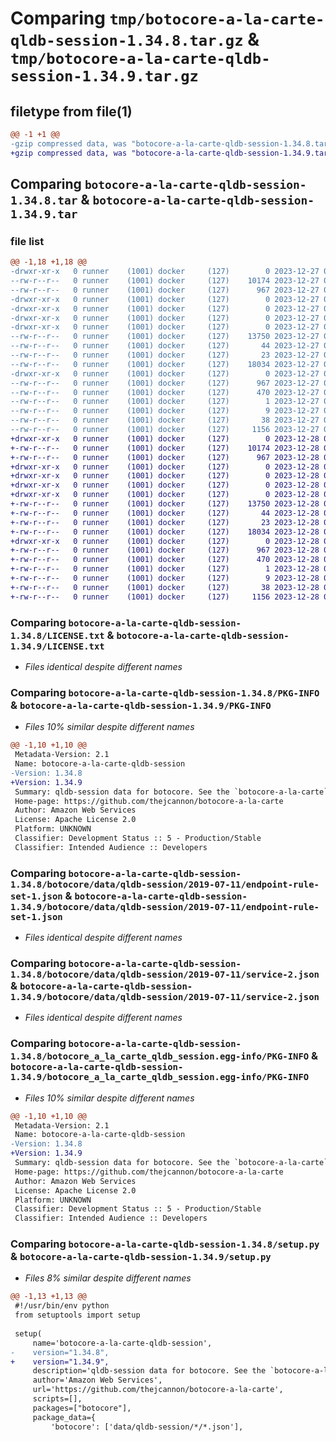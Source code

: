 # Comparing `tmp/botocore-a-la-carte-qldb-session-1.34.8.tar.gz` & `tmp/botocore-a-la-carte-qldb-session-1.34.9.tar.gz`

## filetype from file(1)

```diff
@@ -1 +1 @@
-gzip compressed data, was "botocore-a-la-carte-qldb-session-1.34.8.tar", last modified: Wed Dec 27 01:06:54 2023, max compression
+gzip compressed data, was "botocore-a-la-carte-qldb-session-1.34.9.tar", last modified: Thu Dec 28 01:06:56 2023, max compression
```

## Comparing `botocore-a-la-carte-qldb-session-1.34.8.tar` & `botocore-a-la-carte-qldb-session-1.34.9.tar`

### file list

```diff
@@ -1,18 +1,18 @@
-drwxr-xr-x   0 runner    (1001) docker     (127)        0 2023-12-27 01:06:54.487346 botocore-a-la-carte-qldb-session-1.34.8/
--rw-r--r--   0 runner    (1001) docker     (127)    10174 2023-12-27 01:06:54.000000 botocore-a-la-carte-qldb-session-1.34.8/LICENSE.txt
--rw-r--r--   0 runner    (1001) docker     (127)      967 2023-12-27 01:06:54.487346 botocore-a-la-carte-qldb-session-1.34.8/PKG-INFO
-drwxr-xr-x   0 runner    (1001) docker     (127)        0 2023-12-27 01:06:54.483346 botocore-a-la-carte-qldb-session-1.34.8/botocore/
-drwxr-xr-x   0 runner    (1001) docker     (127)        0 2023-12-27 01:06:54.483346 botocore-a-la-carte-qldb-session-1.34.8/botocore/data/
-drwxr-xr-x   0 runner    (1001) docker     (127)        0 2023-12-27 01:06:54.483346 botocore-a-la-carte-qldb-session-1.34.8/botocore/data/qldb-session/
-drwxr-xr-x   0 runner    (1001) docker     (127)        0 2023-12-27 01:06:54.483346 botocore-a-la-carte-qldb-session-1.34.8/botocore/data/qldb-session/2019-07-11/
--rw-r--r--   0 runner    (1001) docker     (127)    13750 2023-12-27 01:06:29.000000 botocore-a-la-carte-qldb-session-1.34.8/botocore/data/qldb-session/2019-07-11/endpoint-rule-set-1.json
--rw-r--r--   0 runner    (1001) docker     (127)       44 2023-12-27 01:06:29.000000 botocore-a-la-carte-qldb-session-1.34.8/botocore/data/qldb-session/2019-07-11/examples-1.json
--rw-r--r--   0 runner    (1001) docker     (127)       23 2023-12-27 01:06:29.000000 botocore-a-la-carte-qldb-session-1.34.8/botocore/data/qldb-session/2019-07-11/paginators-1.json
--rw-r--r--   0 runner    (1001) docker     (127)    18034 2023-12-27 01:06:29.000000 botocore-a-la-carte-qldb-session-1.34.8/botocore/data/qldb-session/2019-07-11/service-2.json
-drwxr-xr-x   0 runner    (1001) docker     (127)        0 2023-12-27 01:06:54.487346 botocore-a-la-carte-qldb-session-1.34.8/botocore_a_la_carte_qldb_session.egg-info/
--rw-r--r--   0 runner    (1001) docker     (127)      967 2023-12-27 01:06:54.000000 botocore-a-la-carte-qldb-session-1.34.8/botocore_a_la_carte_qldb_session.egg-info/PKG-INFO
--rw-r--r--   0 runner    (1001) docker     (127)      470 2023-12-27 01:06:54.000000 botocore-a-la-carte-qldb-session-1.34.8/botocore_a_la_carte_qldb_session.egg-info/SOURCES.txt
--rw-r--r--   0 runner    (1001) docker     (127)        1 2023-12-27 01:06:54.000000 botocore-a-la-carte-qldb-session-1.34.8/botocore_a_la_carte_qldb_session.egg-info/dependency_links.txt
--rw-r--r--   0 runner    (1001) docker     (127)        9 2023-12-27 01:06:54.000000 botocore-a-la-carte-qldb-session-1.34.8/botocore_a_la_carte_qldb_session.egg-info/top_level.txt
--rw-r--r--   0 runner    (1001) docker     (127)       38 2023-12-27 01:06:54.487346 botocore-a-la-carte-qldb-session-1.34.8/setup.cfg
--rw-r--r--   0 runner    (1001) docker     (127)     1156 2023-12-27 01:06:54.000000 botocore-a-la-carte-qldb-session-1.34.8/setup.py
+drwxr-xr-x   0 runner    (1001) docker     (127)        0 2023-12-28 01:06:56.218393 botocore-a-la-carte-qldb-session-1.34.9/
+-rw-r--r--   0 runner    (1001) docker     (127)    10174 2023-12-28 01:06:55.000000 botocore-a-la-carte-qldb-session-1.34.9/LICENSE.txt
+-rw-r--r--   0 runner    (1001) docker     (127)      967 2023-12-28 01:06:56.218393 botocore-a-la-carte-qldb-session-1.34.9/PKG-INFO
+drwxr-xr-x   0 runner    (1001) docker     (127)        0 2023-12-28 01:06:56.218393 botocore-a-la-carte-qldb-session-1.34.9/botocore/
+drwxr-xr-x   0 runner    (1001) docker     (127)        0 2023-12-28 01:06:56.218393 botocore-a-la-carte-qldb-session-1.34.9/botocore/data/
+drwxr-xr-x   0 runner    (1001) docker     (127)        0 2023-12-28 01:06:56.218393 botocore-a-la-carte-qldb-session-1.34.9/botocore/data/qldb-session/
+drwxr-xr-x   0 runner    (1001) docker     (127)        0 2023-12-28 01:06:56.218393 botocore-a-la-carte-qldb-session-1.34.9/botocore/data/qldb-session/2019-07-11/
+-rw-r--r--   0 runner    (1001) docker     (127)    13750 2023-12-28 01:06:26.000000 botocore-a-la-carte-qldb-session-1.34.9/botocore/data/qldb-session/2019-07-11/endpoint-rule-set-1.json
+-rw-r--r--   0 runner    (1001) docker     (127)       44 2023-12-28 01:06:26.000000 botocore-a-la-carte-qldb-session-1.34.9/botocore/data/qldb-session/2019-07-11/examples-1.json
+-rw-r--r--   0 runner    (1001) docker     (127)       23 2023-12-28 01:06:26.000000 botocore-a-la-carte-qldb-session-1.34.9/botocore/data/qldb-session/2019-07-11/paginators-1.json
+-rw-r--r--   0 runner    (1001) docker     (127)    18034 2023-12-28 01:06:26.000000 botocore-a-la-carte-qldb-session-1.34.9/botocore/data/qldb-session/2019-07-11/service-2.json
+drwxr-xr-x   0 runner    (1001) docker     (127)        0 2023-12-28 01:06:56.218393 botocore-a-la-carte-qldb-session-1.34.9/botocore_a_la_carte_qldb_session.egg-info/
+-rw-r--r--   0 runner    (1001) docker     (127)      967 2023-12-28 01:06:56.000000 botocore-a-la-carte-qldb-session-1.34.9/botocore_a_la_carte_qldb_session.egg-info/PKG-INFO
+-rw-r--r--   0 runner    (1001) docker     (127)      470 2023-12-28 01:06:56.000000 botocore-a-la-carte-qldb-session-1.34.9/botocore_a_la_carte_qldb_session.egg-info/SOURCES.txt
+-rw-r--r--   0 runner    (1001) docker     (127)        1 2023-12-28 01:06:56.000000 botocore-a-la-carte-qldb-session-1.34.9/botocore_a_la_carte_qldb_session.egg-info/dependency_links.txt
+-rw-r--r--   0 runner    (1001) docker     (127)        9 2023-12-28 01:06:56.000000 botocore-a-la-carte-qldb-session-1.34.9/botocore_a_la_carte_qldb_session.egg-info/top_level.txt
+-rw-r--r--   0 runner    (1001) docker     (127)       38 2023-12-28 01:06:56.218393 botocore-a-la-carte-qldb-session-1.34.9/setup.cfg
+-rw-r--r--   0 runner    (1001) docker     (127)     1156 2023-12-28 01:06:55.000000 botocore-a-la-carte-qldb-session-1.34.9/setup.py
```

### Comparing `botocore-a-la-carte-qldb-session-1.34.8/LICENSE.txt` & `botocore-a-la-carte-qldb-session-1.34.9/LICENSE.txt`

 * *Files identical despite different names*

### Comparing `botocore-a-la-carte-qldb-session-1.34.8/PKG-INFO` & `botocore-a-la-carte-qldb-session-1.34.9/PKG-INFO`

 * *Files 10% similar despite different names*

```diff
@@ -1,10 +1,10 @@
 Metadata-Version: 2.1
 Name: botocore-a-la-carte-qldb-session
-Version: 1.34.8
+Version: 1.34.9
 Summary: qldb-session data for botocore. See the `botocore-a-la-carte` package for more info.
 Home-page: https://github.com/thejcannon/botocore-a-la-carte
 Author: Amazon Web Services
 License: Apache License 2.0
 Platform: UNKNOWN
 Classifier: Development Status :: 5 - Production/Stable
 Classifier: Intended Audience :: Developers
```

### Comparing `botocore-a-la-carte-qldb-session-1.34.8/botocore/data/qldb-session/2019-07-11/endpoint-rule-set-1.json` & `botocore-a-la-carte-qldb-session-1.34.9/botocore/data/qldb-session/2019-07-11/endpoint-rule-set-1.json`

 * *Files identical despite different names*

### Comparing `botocore-a-la-carte-qldb-session-1.34.8/botocore/data/qldb-session/2019-07-11/service-2.json` & `botocore-a-la-carte-qldb-session-1.34.9/botocore/data/qldb-session/2019-07-11/service-2.json`

 * *Files identical despite different names*

### Comparing `botocore-a-la-carte-qldb-session-1.34.8/botocore_a_la_carte_qldb_session.egg-info/PKG-INFO` & `botocore-a-la-carte-qldb-session-1.34.9/botocore_a_la_carte_qldb_session.egg-info/PKG-INFO`

 * *Files 10% similar despite different names*

```diff
@@ -1,10 +1,10 @@
 Metadata-Version: 2.1
 Name: botocore-a-la-carte-qldb-session
-Version: 1.34.8
+Version: 1.34.9
 Summary: qldb-session data for botocore. See the `botocore-a-la-carte` package for more info.
 Home-page: https://github.com/thejcannon/botocore-a-la-carte
 Author: Amazon Web Services
 License: Apache License 2.0
 Platform: UNKNOWN
 Classifier: Development Status :: 5 - Production/Stable
 Classifier: Intended Audience :: Developers
```

### Comparing `botocore-a-la-carte-qldb-session-1.34.8/setup.py` & `botocore-a-la-carte-qldb-session-1.34.9/setup.py`

 * *Files 8% similar despite different names*

```diff
@@ -1,13 +1,13 @@
 #!/usr/bin/env python
 from setuptools import setup
 
 setup(
     name='botocore-a-la-carte-qldb-session',
-    version="1.34.8",
+    version="1.34.9",
     description='qldb-session data for botocore. See the `botocore-a-la-carte` package for more info.',
     author='Amazon Web Services',
     url='https://github.com/thejcannon/botocore-a-la-carte',
     scripts=[],
     packages=["botocore"],
     package_data={
         'botocore': ['data/qldb-session/*/*.json'],
```

